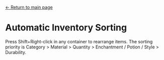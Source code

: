 [← Return to main page](../)
# Automatic Inventory Sorting
Press Shift+Right-click in any container to rearrange items. The sorting priority is Category > Material > Quantity > Enchantment / Potion / Style > Durability.
